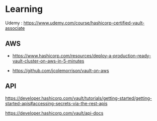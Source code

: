 
# Learning

Udemy : https://www.udemy.com/course/hashicorp-certified-vault-associate






## AWS

- https://www.hashicorp.com/resources/deploy-a-production-ready-vault-cluster-on-aws-in-5-minutes

- https://github.com/jcolemorrison/vault-on-aws 


## API

https://developer.hashicorp.com/vault/tutorials/getting-started/getting-started-apis#accessing-secrets-via-the-rest-apis

https://developer.hashicorp.com/vault/api-docs 